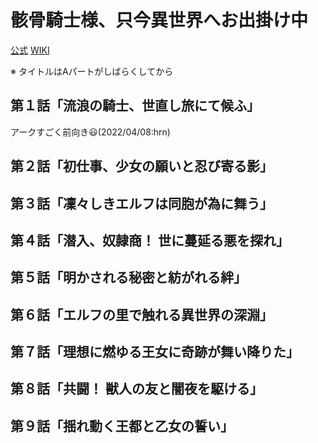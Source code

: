 # 骸骨騎士様、只今異世界へお出掛け中

[公式](https://skeleton-knight.com/) 
[WIKI](https://ja.wikipedia.org/wiki/%E9%AA%B8%E9%AA%A8%E9%A8%8E%E5%A3%AB%E6%A7%98%E3%80%81%E5%8F%AA%E4%BB%8A%E7%95%B0%E4%B8%96%E7%95%8C%E3%81%B8%E3%81%8A%E5%87%BA%E6%8E%9B%E3%81%91%E4%B8%AD) 

※ タイトルはAパートがしばらくしてから

## 第１話「流浪の騎士、世直し旅にて候ふ」

アークすごく前向き:smiley:(2022/04/08:hrn)

## 第２話「初仕事、少女の願いと忍び寄る影」

## 第３話「凜々しきエルフは同胞が為に舞う」

## 第４話「潜入、奴隷商！ 世に蔓延る悪を探れ」

## 第５話「明かされる秘密と紡がれる絆」

## 第６話「エルフの里で触れる異世界の深淵」

## 第７話「理想に燃ゆる王女に奇跡が舞い降りた」

## 第８話「共闘！ 獣人の友と闇夜を駆ける」

## 第９話「揺れ動く王都と乙女の誓い」
